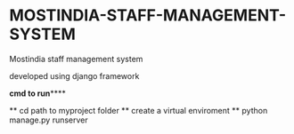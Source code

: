 ﻿# MOSTINDIA-STAFF-MANAGEMENT-SYSTEM

Mostindia staff management system

developed using django framework 

********cmd to run************

** cd path to myproject folder 
** create a virtual enviroment
** python manage.py runserver
